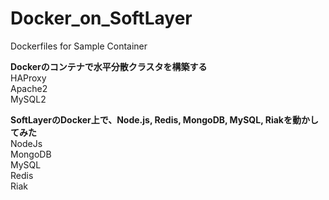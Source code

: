 Docker_on_SoftLayer
===================

Dockerfiles for Sample Container

**Dockerのコンテナで水平分散クラスタを構築する**  
HAProxy  
Apache2  
MySQL2  

**SoftLayerのDocker上で、Node.js, Redis, MongoDB, MySQL, Riakを動かしてみた**  
NodeJs  
MongoDB  
MySQL  
Redis  
Riak  

